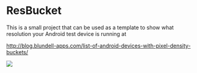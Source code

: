 ResBucket
=========

This is a small project that can be used as a template to show what resolution your Android test device is running at

<a href="http://blog.blundell-apps.com/list-of-android-devices-with-pixel-density-buckets/">http://blog.blundell-apps.com/list-of-android-devices-with-pixel-density-buckets/</a>

![](http://blog.blundell-apps.com/wp-content/uploads/2012/05/Screen-shot-2012-05-23-at-13.03.33-224x300.png)
